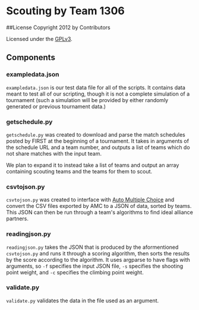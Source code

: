Scouting by Team 1306
========

##License
Copyright 2012 by Contributors

Licensed under the [GPLv3](http://www.gnu.org/licenses/gpl.txt).

## Components

### exampledata.json

`exampledata.json` is our test data file for all of the scripts. It contains data meant to test all of our scripting, though it is not a complete simulation of a tournament (such a simulation will be provided by either randomly generated or previous tournament data.)

### getschedule.py

`getschedule.py` was created to download and parse the match schedules posted by FIRST at the beginning of a tournament. It takes in arguments of the schedule URL and a team number, and outputs a list of teams which do not share matches with the input team.

We plan to expand it to instead take a list of teams and output an array containing scouting teams and the teams for them to scout.

### csvtojson.py

`csvtojson.py` was created to interface with [Auto Multiple Choice](http://home.gna.org/auto-qcm/) and convert the CSV files exported by AMC to a JSON of data, sorted by teams. This JSON can then be run through a team's algorithms to find ideal alliance partners.

### readingjson.py

`readingjson.py` takes the JSON that is produced by the aformentioned `csvtojson.py` and runs it through a scoring algorithm, then sorts the results by the score according to the algorithm. It uses argparse to have flags with arguments, so `-f` specifies the input JSON file, `-s` specifies the shooting point weight, and `-c` specifies the climbing point weight.

### validate.py

`validate.py` validates the data in the file used as an argument.
